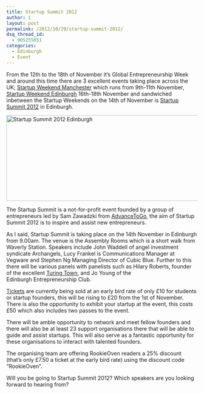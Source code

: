 ```yaml
---
title: Startup Summit 2012
author: 1
layout: post
permalink: /2012/10/29/startup-summit-2012/
dsq_thread_id:
  - 905255051
categories:
  - Edinburgh
  - Event
---
```

From the 12th to the 18th of November it&#8217;s Global Entrepreneurship Week and around this time there are 3 excellent events taking place across the UK; [Startup Weekend Manchester][1] which runs from 9th-11th November, [Startup Weekend Edinburgh][2] 16th-18th November and sandwiched inbetween the Startup Weekends on the 14th of November is [Startup Summit 2012][3] in Edinburgh.

[<img class="aligncenter size-full wp-image-7981" title="startup-summit-2012" src="http://www.rookieoven.com/wp-content/uploads/2012/10/startup-summit-2012.png" alt="Startup Summit 2012 Edinburgh" width="540" height="226" />][4]

The Startup Summit is a not-for-profit event founded by a group of entrepreneurs led by Sam Zawadzki from [AdvanceToGo][5], the aim of Startup Summit 2012 is to inspire and assist new entrepreneurs.

As I said, Startup Summit is taking place on the 14th November in Edinburgh from 9.00am. The venue is the Assembly Rooms which is a short walk from Waverly Station. Speakers include John Waddell of angel investment syndicate Archangels, Lucy Frankel is Communications Manager at Vegware and Stephen Ng Managing Director of Cubic Blue. Further to this there will be various panels with panelists such as Hilary Roberts, founder of the excellent [Turing Town][6], and Jo Young of the Edinburgh Entrepreneurship Club.

[Tickets][7] are currently being sold at an early bird rate of only £10 for students or startup founders, this will be rising to £20 from the 1st of November. There is also the opportunity to exhibit your startup at the event, this costs £50 which also includes two passes to the event.

There will be amble opportunity to network and meet fellow founders and there will also be at least 23 support organisations there that will be able to guide and assist startups. This will also serve as a fantastic opportunity for these organisations to interact with talented founders.

The organising team are offering RookieOven readers a 25% discount (that&#8217;s only £7.50 a ticket at the early bird rate) using the discount code &#8220;RookieOven&#8221;.

Will you be going to Startup Summit 2012? Which speakers are you looking forward to hearing from?

 [1]: http://manchester.startupweekend.org "Manchester Startup Weekend at TechHub"
 [2]: http://www.rookieoven.com/2012/10/15/whats-the-worst-that-could-happen/ "What’s the worst that could happen?"
 [3]: http://startupsummit2012.com "Startup Summit 2012"
 [4]: http://www.rookieoven.com/wp-content/uploads/2012/10/startup-summit-2012.png
 [5]: http://www.advancetogo.com/welcome/ "Advance to go"
 [6]: http://turingtown.co.uk "Turing Town"
 [7]: http://sus12.eventbrite.co.uk/event/4343234732 "Startup Summit 2012 Tickets"
